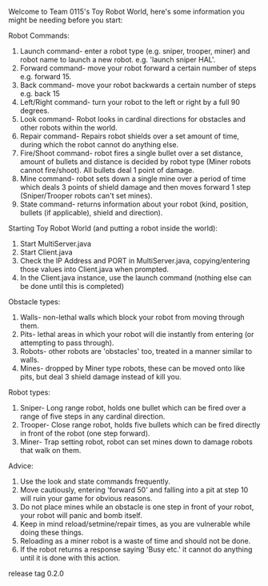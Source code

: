 Welcome to Team 0115's Toy Robot World, here's some information you might be needing before you start:

Robot Commands:
1. Launch command- enter a robot type (e.g. sniper, trooper, miner) and robot name to launch a new robot. e.g. 'launch sniper HAL'.
2. Forward command- move your robot forward a certain number of steps e.g. forward 15.
3. Back command- move your robot backwards a certain number of steps e.g. back 15
4. Left/Right command- turn your robot to the left or right by a full 90 degrees.
5. Look command- Robot looks in cardinal directions for obstacles and other robots within the world.
6. Repair command- Repairs robot shields over a set amount of time, during which the robot cannot do anything else.
7. Fire/Shoot command- robot fires a single bullet over a set distance, amount of bullets and distance is decided by robot type (Miner robots cannot fire/shoot).
   All bullets deal 1 point of damage.
8. Mine command- robot sets down a single mine over a period of time which deals 3 points of shield damage and then moves forward 1 step (Sniper/Trooper robots
can't set mines).
10. State command- returns information about your robot (kind, position, bullets (if applicable), shield and direction).

Starting Toy Robot World (and putting a robot inside the world):
1. Start MultiServer.java
2. Start Client.java
3. Check the IP Address and PORT in MultiServer.java, copying/entering those values into Client.java when prompted.
4. In the Client.java instance, use the launch command (nothing else can be done until this is completed)

Obstacle types:
1. Walls- non-lethal walls which block your robot from moving through them.
2. Pits- lethal areas in which your robot will die instantly from entering (or attempting to pass through).
3. Robots- other robots are 'obstacles' too, treated in a manner similar to walls.
4. Mines- dropped by Miner type robots, these can be moved onto like pits, but deal 3 shield damage instead of kill you.

Robot types:
1. Sniper- Long range robot, holds one bullet which can be fired over a range of five steps in any cardinal direction.
2. Trooper- Close range robot, holds five bullets which can be fired directly in front of the robot (one step forward).
3. Miner- Trap setting robot, robot can set mines down to damage robots that walk on them.

Advice:
1. Use the look and state commands frequently.
2. Move cautiously, entering 'forward 50' and falling into a pit at step 10 will ruin your game for obvious reasons.
3. Do not place mines while an obstacle is one step in front of your robot, your robot will panic and bomb itself.
4. Keep in mind reload/setmine/repair times, as you are vulnerable while doing these things.
5. Reloading as a miner robot is a waste of time and should not be done.
6. If the robot returns a response saying 'Busy etc.' it cannot do anything until it is done with this action.

release tag 0.2.0